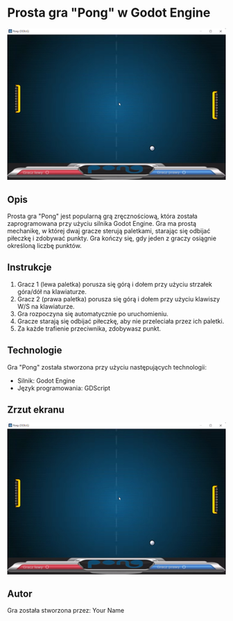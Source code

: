 # Prosta gra "Pong" w Godot Engine

![Pong](pong_screenshot.png)

## Opis

Prosta gra "Pong" jest popularną grą zręcznościową, która została zaprogramowana przy użyciu silnika Godot Engine. Gra ma prostą mechanikę, w której dwaj gracze sterują paletkami, starając się odbijać piłeczkę i zdobywać punkty. Gra kończy się, gdy jeden z graczy osiągnie określoną liczbę punktów.

## Instrukcje

1. Gracz 1 (lewa paletka) porusza się górą i dołem przy użyciu strzałek góra/dół na klawiaturze.
2. Gracz 2 (prawa paletka) porusza się górą i dołem przy użyciu klawiszy W/S na klawiaturze.
3. Gra rozpoczyna się automatycznie po uruchomieniu.
4. Gracze starają się odbijać piłeczkę, aby nie przeleciała przez ich paletki.
5. Za każde trafienie przeciwnika, zdobywasz punkt.

## Technologie

Gra "Pong" została stworzona przy użyciu następujących technologii:

- Silnik: Godot Engine
- Język programowania: GDScript

## Zrzut ekranu

![Pong](pong_screenshot.png)

## Autor

Gra została stworzona przez: Your Name
